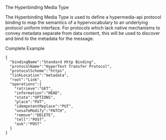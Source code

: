 The Hyperbinding Media Type

The Hyperbinding Media Type is used to define a hypermedia-api protocol binding to map the semantics of a hypervocabulary to an underlying protocol uniform interface. For protocols which lack native mechanisms to convey metadata separate from data content, this will be used to discover and bind to the metadata for the message.


Complete Example
```
{
  "bindingName":"Standard Http Binding",
  "protocolName":"HyperText Transfer Protocol",
  "protocolScheme":"https",
  "linkLocation":"metadata",
  "root":"Link",
  "operations":{
    "retrieve":"GET",
    "information":"HEAD",
    "state":"OPTIONS",
    "place":"PUT",
    "idempotentReplace":"PUT",
    "unsafeModify":"PATCH",
    "remove":"DELETE",
    "tell":"POST",
    "ask":"POST"
  }
}
